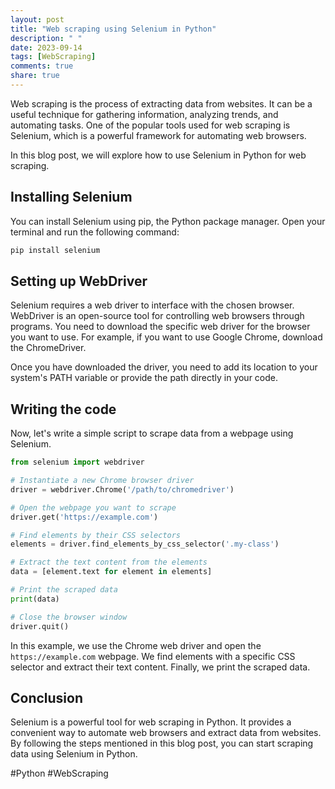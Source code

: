 ```yaml
---
layout: post
title: "Web scraping using Selenium in Python"
description: " "
date: 2023-09-14
tags: [WebScraping]
comments: true
share: true
---
```


Web scraping is the process of extracting data from websites. It can be a useful technique for gathering information, analyzing trends, and automating tasks. One of the popular tools used for web scraping is Selenium, which is a powerful framework for automating web browsers.

In this blog post, we will explore how to use Selenium in Python for web scraping.

## Installing Selenium

You can install Selenium using pip, the Python package manager. Open your terminal and run the following command:

```python
pip install selenium
```

## Setting up WebDriver

Selenium requires a web driver to interface with the chosen browser. WebDriver is an open-source tool for controlling web browsers through programs. You need to download the specific web driver for the browser you want to use. For example, if you want to use Google Chrome, download the ChromeDriver.

Once you have downloaded the driver, you need to add its location to your system's PATH variable or provide the path directly in your code.

## Writing the code

Now, let's write a simple script to scrape data from a webpage using Selenium.

```python
from selenium import webdriver

# Instantiate a new Chrome browser driver
driver = webdriver.Chrome('/path/to/chromedriver')

# Open the webpage you want to scrape
driver.get('https://example.com')

# Find elements by their CSS selectors
elements = driver.find_elements_by_css_selector('.my-class')

# Extract the text content from the elements
data = [element.text for element in elements]

# Print the scraped data
print(data)

# Close the browser window
driver.quit()
```

In this example, we use the Chrome web driver and open the `https://example.com` webpage. We find elements with a specific CSS selector and extract their text content. Finally, we print the scraped data.

## Conclusion

Selenium is a powerful tool for web scraping in Python. It provides a convenient way to automate web browsers and extract data from websites. By following the steps mentioned in this blog post, you can start scraping data using Selenium in Python.

#Python #WebScraping